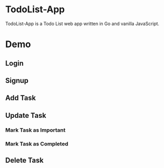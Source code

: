 # TodoList-App

TodoList-App is a Todo List web app written in Go and vanilla JavaScript.

# Demo

## Login

## Signup

## Add Task

## Update Task

### Mark Task as Important

### Mark Task as Completed

## Delete Task